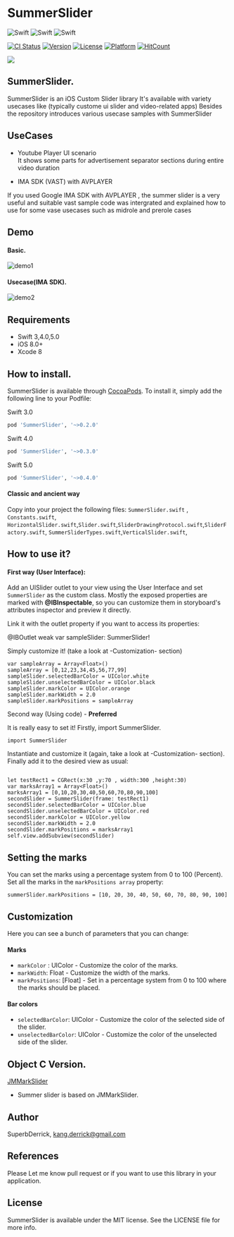 # SummerSlider
![Swift](https://img.shields.io/badge/Swift-3.0-orange.svg)
![Swift](https://img.shields.io/badge/Swift-4.0-orange.svg)
![Swift](https://img.shields.io/badge/Swift-5.0-orange.svg)

[![CI Status](http://img.shields.io/travis/superbderrick/SummerSlider.svg?style=flat)](https://travis-ci.org/superbderrick/SummerSlider)
[![Version](https://img.shields.io/cocoapods/v/SummerSlider.svg?style=flat)](http://cocoapods.org/pods/SummerSlider)
[![License](https://img.shields.io/cocoapods/l/SummerSlider.svg?style=flat)](http://cocoapods.org/pods/SummerSlider)
[![Platform](https://img.shields.io/cocoapods/p/SummerSlider.svg?style=flat)](http://cocoapods.org/pods/SummerSlider)
[![HitCount](http://hits.dwyl.com/superbderrick/https://githubcom/superbderrick/SummerSlider.svg)](http://hits.dwyl.com/superbderrick/https://githubcom/superbderrick/SummerSlider)

![](https://github.com/superbderrick/SummerSlider/blob/master/Image/logo.jpeg)

## SummerSlider.


SummerSlider is an iOS Custom Slider library
It's available with variety usecases like (typically custome ui slider and video-related apps)
Besides the repository introduces various usecase samples with SummerSlider

## UseCases
- Youtube Player UI scenario  
It shows some parts for advertisement separator sections during entire video duration

- IMA SDK (VAST) with AVPLAYER

If you used Google IMA SDK with AVPLAYER , the summer slider is a very useful and suitable
vast sample code was intergrated and explained how to use for some vase usecases such as midrole and prerole cases

## Demo
#### Basic.
![demo1](https://github.com/superbderrick/SummerSlider/blob/master/Image/demo1.gif)
#### Usecase(IMA SDK).
![demo2](https://github.com/superbderrick/SummerSlider/blob/master/Image/demo2.gif)


## Requirements
-	Swift 3,4.0,5.0
-	iOS 8.0+
-	Xcode 8

## How to install.
SummerSlider is available through [CocoaPods](http://cocoapods.org). To install
it, simply add the following line to your Podfile:

Swift 3.0
```ruby
pod 'SummerSlider', '~>0.2.0'
```

Swift 4.0
```ruby
pod 'SummerSlider', '~>0.3.0'
```

Swift 5.0
```ruby
pod 'SummerSlider', '~>0.4.0'
```


#### Classic and ancient way
Copy into your project the following files:
`SummerSlider.swift` , `Constants.swift`,
`HorizontalSlider.swift`,`Slider.swift`,`SliderDrawingProtocol.swift`,`SliderFactory.swift`,
`SummerSliderTypes.swift`,`VerticalSlider.swift`,


How to use it? 
------------
#### First way (User Interface):

Add an UISlider outlet to your view using the User Interface and set `SummerSlider` as the custom class. Mostly the exposed properties are marked with **@IBInspectable**, so you can customize them in storyboard's attributes inspector and preview it directly. 


Link it with the outlet property if you want to access its properties:

@IBOutlet weak var sampleSlider: SummerSlider!

Simply customize it! (take a look at -Customization- section)
```
var sampleArray = Array<Float>()
sampleArray = [0,12,23,34,45,56,77,99]
sampleSlider.selectedBarColor = UIColor.white
sampleSlider.unselectedBarColor = UIColor.black
sampleSlider.markColor = UIColor.orange
sampleSlider.markWidth = 2.0
sampleSlider.markPositions = sampleArray
```


Second way (Using code) -  **Preferred** 


It is really easy to set it! Firstly, import SummerSlider.

	import SummerSlider


Instantiate and customize it (again, take a look at -Customization- section). Finally add it to the desired view as usual:
```

let testRect1 = CGRect(x:30 ,y:70 , width:300 ,height:30)
var marksArray1 = Array<Float>()
marksArray1 = [0,10,20,30,40,50,60,70,80,90,100]
secondSlider = SummerSlider(frame: testRect1)
secondSlider.selectedBarColor = UIColor.blue
secondSlider.unselectedBarColor = UIColor.red
secondSlider.markColor = UIColor.yellow
secondSlider.markWidth = 2.0
secondSlider.markPositions = marksArray1
self.view.addSubview(secondSlider)
```


Setting the marks
------------
You can set the marks using a percentage system from 0 to 100 (Percent). Set all the marks in the `markPositions array` property:
```
summerSlider.markPositions = [10, 20, 30, 40, 50, 60, 70, 80, 90, 100]
```

Customization
------------
Here you can see a bunch of parameters that you can change:

#### Marks
- `markColor` : UIColor  - Customize the color of the marks.
- `markWidth`: Float - Customize the width of the marks.
- `markPositions`: [Float] - Set in a percentage system from 0 to 100 where the marks should be placed.

#### Bar colors
- `selectedBarColor`: UIColor - Customize the color of the selected side of the slider.
- `unselectedBarColor`: UIColor - Customize the color of the unselected side of the slider.

## Object C Version.
[JMMarkSlider](https://github.com/joamafer/JMMarkSlider)

- Summer slider is based on JMMarkSlider.


## Author

SuperbDerrick, kang.derrick@gmail.com

## References
 Please Let me know pull request or  if you want to use this library in your application.

## License

SummerSlider is available under the MIT license. See the LICENSE file for more info.
